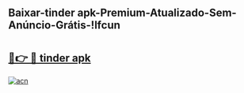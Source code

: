 
## Baixar-tinder apk-Premium-Atualizado-Sem-Anúncio-Grátis-!lfcun

# <h2><a href="https://andorid.site?title=tinder_apk&ref=27">🔗👉 🔴 tinder apk</a></h2>

[![acn](https://github.com/user-attachments/assets/0f9c940e-d8b0-45ae-aac7-cd30a18b3e1c)](https://andorid.site?title=tinder_apk&ref=27)

